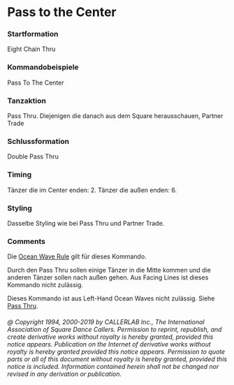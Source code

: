 
# Pass to the Center

### Startformation

Eight Chain Thru

### Kommandobeispiele

Pass To The Center

### Tanzaktion

Pass Thru. Diejenigen die danach aus dem Square herausschauen, Partner Trade

### Schlussformation

Double Pass Thru

### Timing

Tänzer die im Center enden: 2. Tänzer die außen enden: 6.

### Styling

Dasselbe Styling wie bei Pass Thru und Partner Trade.

### Comments

Die [Ocean Wave Rule](../b2/ocean_wave_rule.md) gilt für dieses Kommando.

Durch den Pass Thru sollen einige Tänzer in die Mitte kommen und die anderen Tänzer sollen nach außen
gehen. Aus Facing Lines ist dieses Kommando nicht zulässig. 

Dieses Kommando ist aus Left-Hand Ocean Waves nicht zulässig. Siehe
[Pass Thru](../b1/pass_thru.md).

###### @ Copyright 1994, 2000-2019 by CALLERLAB Inc., The International Association of Square Dance Callers. Permission to reprint, republish, and create derivative works without royalty is hereby granted, provided this notice appears. Publication on the Internet of derivative works without royalty is hereby granted provided this notice appears. Permission to quote parts or all of this document without royalty is hereby granted, provided this notice is included. Information contained herein shall not be changed nor revised in any derivation or publication.
